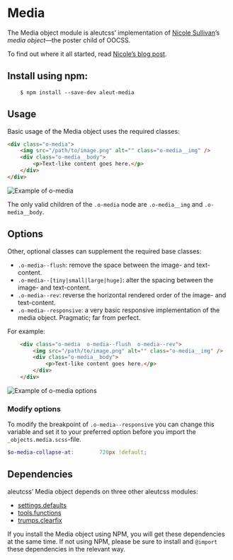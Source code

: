 # Media

The Media object module is aleutcss’ implementation of [Nicole
Sullivan](https://twitter.com/stubbornella)’s <cite>media object</cite>—the
poster child of OOCSS.

To find out where it all started, read [Nicole’s blog
post](http://www.stubbornella.org/content/2010/06/25/the-media-object-saves-hundreds-of-lines-of-code/).



## Install using npm:

```ssh
    $ npm install --save-dev aleut-media
```

## Usage

Basic usage of the Media object uses the required classes:

```html
<div class="o-media">
    <img src="/path/to/image.png" alt="" class="o-media__img" />
    <div class="o-media__body">
        <p>Text-like content goes here.</p>
    </div>
</div>
```

![Example of o-media](https://github.com/aleutcss/Aleut/tree/gh-pages/public/img/o-media.png)

The only valid children of the `.o-media` node are `.o-media__img` and
`.o-media__body`.

## Options

Other, optional classes can supplement the required base classes:

* `.o-media--flush`: remove the space between the image- and text-content.
* `.o-media--[tiny|small|large|huge]`: alter the spacing between the image- and
  text-content.
* `.o-media--rev`: reverse the horizontal rendered order of the image- and
  text-content.
* `.o-media--responsive`: a very basic responsive implementation of the media
  object. Pragmatic; far from perfect.

For example:

```html
    <div class="o-media  o-media--flush  o-media--rev">
        <img src="/path/to/image.png" alt="" class="o-media__img" />
        <div class="o-media__body">
            <p>Text-like content goes here.</p>
        </div>
    </div>
```

![Example of o-media options](https://github.com/aleutcss/Aleut/tree/gh-pages/public/img/o-media-options.png)


### Modify options
To modify the breakpoint of `.o-media--responsive` you can change this variable and set it to your preferred option before you import the `_objects.media.scss`-file.

```scss
$o-media-collapse-at:        720px !default;
```


## Dependencies

aleutcss’ Media object depends on three other aleutcss modules:

* [settings.defaults](https://github.com/aleutcss/settings.defaults)
* [tools.functions](https://github.com/aleutcss/tools.functions)
* [trumps.clearfix](https://github.com/aleutcss/trumps.clearfix)

If you install the Media object using NPM, you will get these dependencies at
the same time. If not using NPM, please be sure to install and `@import` these
dependencies in the relevant way.
